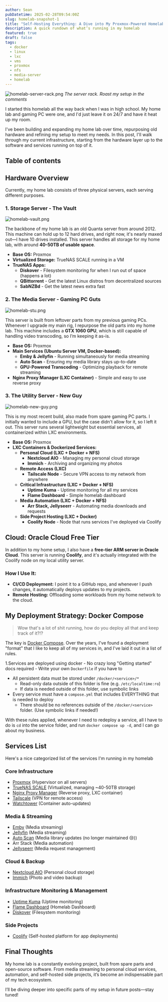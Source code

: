 ```yaml
---
author: Sean
pubDatetime: 2025-02-28T09:54:00Z
slug: homelab-snapshot-1
title: "Self-Hosting Everything: A Dive into My Proxmox-Powered Homelab"
description: A quick rundown of what’s running in my homelab
featured: true
draft: false
tags:
  - docker
  - linux
  - lxc
  - vms
  - proxmox
  - nfs
  - media-server
  - homelab
---
```

![homelab-server-rack.png](@assets/blog/homelab-server-rack.png)
*The server rack. Roast my setup in the comments*

I started this homelab all the way back when I was in high school. My home lab and gaming PC were one, and I'd just leave it on 24/7 and have it heat up my room.

I've been building and expanding my home lab over time, repurposing old hardware and refining my setup to meet my needs. In this post, I'll walk through my current infrastructure, starting from the hardware layer up to the software and services running on top of it.

## Table of contents
## Hardware Overview

Currently, my home lab consists of three physical servers, each serving different purposes.

### 1. Storage Server - The Vault

![homelab-vault.png](@assets/blog/homelab-vault.png)

The backbone of my home lab is an old Quanta server from around 2012. This machine can hold up to 12 hard drives, and right now, it's nearly maxed out—I have 10 drives installed. This server handles all storage for my home lab, with around **40-50TB of usable space**.

- **Base OS:** Proxmox
- **Virtualized Storage:** TrueNAS SCALE running in a VM
- **TrueNAS Apps:**
	- **Diskover** - Filesystem monitoring for when I run out of space (happens a lot)
	- **QBittorrent** - Get the latest Linux distros from decentralized sources
	- **SabNZBd** - Get the latest news extra fast

### 2. The Media Server - Gaming PC Guts

![homelab-stu.png](@assets/blog/homelab-stu.png)

This server is built from leftover parts from my previous gaming PCs. Whenever I upgrade my main rig, I repurpose the old parts into my home lab. This machine includes a **GTX 1060 GPU**, which is still capable of handling video transcoding, so I’m keeping it as-is.

- **Base OS:** Proxmox
- **Main Services (Ubuntu Server VM, Docker-based):**
    - **Emby & Jellyfin** - Running simultaneously for media streaming
    - **Auto Scan** - Ensuring my media library stays up-to-date
    - **GPU-Powered Transcoding** - Optimizing playback for remote streaming
- **Nginx Proxy Manager (LXC Container)** - Simple and easy to use reverse proxy

### 3. The Utility Server - New Guy

![homelab-new-guy.png](@assets/blog/homelab-new-guy.png)

This is my most recent build, also made from spare gaming PC parts. I initially wanted to include a GPU, but the case didn't allow for it, so I left it out. This server runs several lightweight but essential services, all containerized within LXC environments.

- **Base OS:** Proxmox
- **LXC Containers & Dockerized Services:**
    - **Personal Cloud (LXC + Docker + NFS)**
        - **Nextcloud AIO** - Managing my personal cloud storage
        - **Immich** - Archiving and organizing my photos
    - **Remote Access (LXC)**
        - **Tailscale Node** - Secure VPN access to my network from anywhere
    - **Critical Infrastructure (LXC + Docker + NFS)**
        - **Uptime Kuma** - Uptime monitoring for all my services
        - **Flame Dashboard** - Simple homelab dashboard
    - **Media Automation (LXC + Docker + NFS)**
        - **Arr Stack, Jellyseerr** - Automating media downloads and requests
    - **Side Project Hosting (LXC + Docker)**
        - **Coolify Node** - Node that runs services I've deployed via Coolify

## Cloud: Oracle Cloud Free Tier

In addition to my home setup, I also have a **free-tier ARM server in Oracle Cloud**. This server is running **Coolify**, and it's actually integrated with the Coolify node on my local utility server.

### How I Use It:

- **CI/CD Deployment:** I point it to a GitHub repo, and whenever I push changes, it automatically deploys updates to my projects.
- **Remote Hosting:** Offloading some workloads from my home network to the cloud.

## My Deployment Strategy: Docker Compose

> Wow that's a lot of shit running, how do you deploy all that and keep track of it?!?
 
The key is [Docker Compose](https://docs.docker.com/compose/). Over the years, I've found a deployment "format" that I like to keep all of my services in, and I've laid it out in a list of rules.

1.Services are deployed using docker
	- No crazy long "Getting started" docs required
	- Write your own `Dockerfile` if you have to
- All persistent data must be stored under `/docker/<service>/*`
	- Read-only data outside of this folder is fine (e.g. `/etc/localtime:ro`)
	- If data is needed outside of this folder, use symbolic links
- Every service must have a `compose.yml` that includes EVERYTHING that is needed to deploy
	- There should be no references outside of the `/docker/<service>` folder. (Use symbolic links if needed!)

With these rules applied, whenever I need to redeploy a service, all I have to do is `cd` into the service folder, and run `docker compose up -d`, and I can go about my business.
## Services List

Here's a nice categorized list of the services I'm running in my homelab

### Core Infrastructure

- [Proxmox](https://www.proxmox.com/en/) (Hypervisor on all servers)
- [TrueNAS SCALE](https://www.truenas.com/truenas-scale/) (Virtualized, managing ~40-50TB storage)
- [Nginx Proxy Manager](https://nginxproxymanager.com/) (Reverse proxy, LXC container)
- [Tailscale](https://tailscale.com/) (VPN for remote access)
- [Watchtower](https://github.com/containrrr/watchtower) (Container auto-updates)

### Media & Streaming

- [Emby](https://emby.media/) (Media streaming)
- [Jellyfin](https://jellyfin.org/) (Media streaming)
- [Auto Scan](https://github.com/Cloudbox/autoscan) (Media library updates (no longer maintained 😢))
- Arr Stack (Media automation)
- [Jellyseerr](https://github.com/fallenbagel/jellyseerr) (Media request management)

### Cloud & Backup

- [Nextcloud AIO](https://github.com/nextcloud/all-in-one) (Personal cloud storage)
- [Immich](https://immich.app/) (Photo and video backup)

### Infrastructure Monitoring & Management

- [Uptime Kuma](https://uptime.kuma.pet/) (Uptime monitoring)
- [Flame Dashboard](https://github.com/fdarveau/flame) (Homelab Dashboard)
- [Diskover](https://diskoverdata.com/) (Filesystem monitoring)

### Side Projects

- [Coolify](https://coolify.io/) (Self-hosted platform for app deployments)

## **Final Thoughts**

My home lab is a constantly evolving project, built from spare parts and open-source software. From media streaming to personal cloud services, automation, and self-hosted side projects, it’s become an indispensable part of my tech ecosystem.

I’ll be diving deeper into specific parts of my setup in future posts—stay tuned!